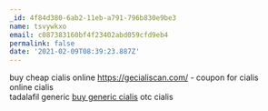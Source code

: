 ```yaml
---
_id: 4f84d380-6ab2-11eb-a791-796b830e9be3
name: tsvywkxo
email: c087383160bf4f23402abd059cfd9eb4
permalink: false
date: '2021-02-09T08:39:23.887Z'
---
```

buy cheap cialis online  https://gecialiscan.com/ - coupon for cialis  
online cialis  
tadalafil generic  <a href=https://gecialiscan.com/#>buy generic cialis</a>  otc cialis
